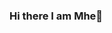 ### Hi there I am Mhe👋

<!--
**mhereiasol/mhereiasol** is a ✨ _special_ ✨ repository because its `README.md` (this file) appears on your GitHub profile.

Here are some ideas to get you started:

- 🔭 I’m currently studying.
- 🌱 I’m currently learning python.
- 👯 I’m looking to collaborate on codes.
- 🤔 I’m looking for help with seniors.
- 💬 Ask me about anything.
- 📫 How to reach me: DM me in my twitter @mhereiasoleil
- 😄 Pronouns: I, She, Me
- ⚡ Fun fact: I love coffee and it makes me palpitate, NightOwl.
-->
